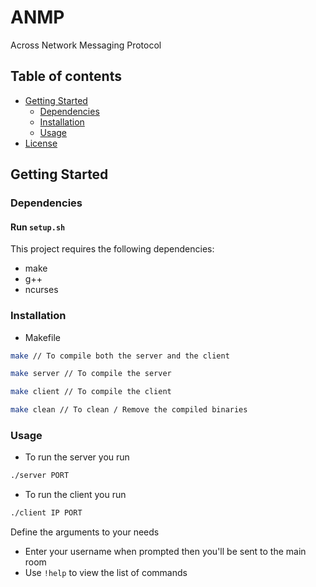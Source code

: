# ANMP
Across Network Messaging Protocol

## Table of contents
- [Getting Started](#getting-started)
  - [Dependencies](#dependencies)
  - [Installation](#installation)
  - [Usage](#usage)
- [License](LICENSE)

## Getting Started

  ### Dependencies
  #### Run ```setup.sh```
  This project requires the following dependencies:
  - make
  - g++
  - ncurses

  ### Installation
  - Makefile
  ```bash
  make // To compile both the server and the client
  ```
  ```bash
  make server // To compile the server
  ```
  ```bash
  make client // To compile the client
  ```
  ```bash
  make clean // To clean / Remove the compiled binaries
  ```
  ### Usage
  
- To run the server you run
```bash
./server PORT
```
- To run the client you run
```bash
./client IP PORT
```
Define the arguments to your needs

- Enter your username when prompted then you'll be sent to the main room
- Use ```!help``` to view the list of commands


